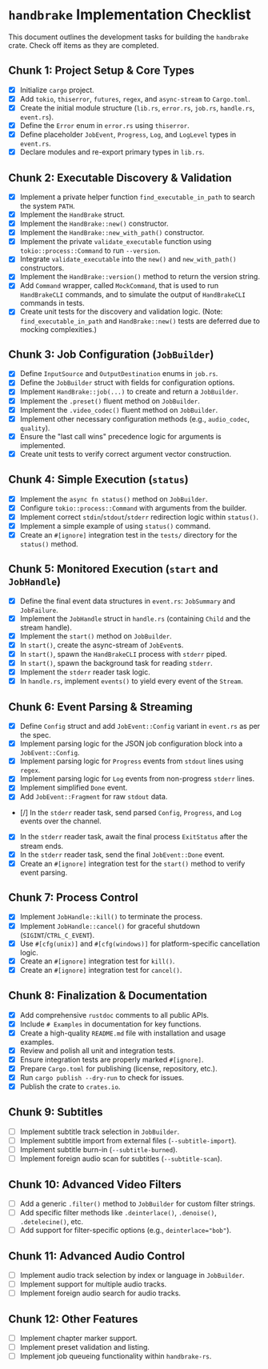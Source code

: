 # `handbrake` Implementation Checklist

This document outlines the development tasks for building the `handbrake` crate. Check off items as they are completed.

## Chunk 1: Project Setup & Core Types
- [X] Initialize `cargo` project.
- [X] Add `tokio`, `thiserror`, `futures`, `regex`, and `async-stream` to `Cargo.toml`.
- [X] Create the initial module structure (`lib.rs`, `error.rs`, `job.rs`, `handle.rs`, `event.rs`).
- [X] Define the `Error` enum in `error.rs` using `thiserror`.
- [X] Define placeholder `JobEvent`, `Progress`, `Log`, and `LogLevel` types in `event.rs`.
- [X] Declare modules and re-export primary types in `lib.rs`.

## Chunk 2: Executable Discovery & Validation
- [X] Implement a private helper function `find_executable_in_path` to search the system `PATH`.
- [X] Implement the `HandBrake` struct.
- [X] Implement the `HandBrake::new()` constructor.
- [X] Implement the `HandBrake::new_with_path()` constructor.
- [X] Implement the private `validate_executable` function using `tokio::process::Command` to run `--version`.
- [X] Integrate `validate_executable` into the `new()` and `new_with_path()` constructors.
- [X] Implement the `HandBrake::version()` method to return the version string.
- [X] Add `Command` wrapper, called `MockCommand`, that is used to run `HandBrakeCLI` commands, and to simulate the output of `HandBrakeCLI` commands in tests.
- [X] Create unit tests for the discovery and validation logic. (Note: `find_executable_in_path` and `HandBrake::new()` tests are deferred due to mocking complexities.)

## Chunk 3: Job Configuration (`JobBuilder`)
- [X] Define `InputSource` and `OutputDestination` enums in `job.rs`.
- [X] Define the `JobBuilder` struct with fields for configuration options.
- [X] Implement `HandBrake::job(...)` to create and return a `JobBuilder`.
- [X] Implement the `.preset()` fluent method on `JobBuilder`.
- [X] Implement the `.video_codec()` fluent method on `JobBuilder`.
- [X] Implement other necessary configuration methods (e.g., `audio_codec`, `quality`).
- [X] Ensure the "last call wins" precedence logic for arguments is implemented.
- [X] Create unit tests to verify correct argument vector construction.

## Chunk 4: Simple Execution (`status`)
- [X] Implement the `async fn status()` method on `JobBuilder`.
- [X] Configure `tokio::process::Command` with arguments from the builder.
- [X] Implement correct `stdin`/`stdout`/`stderr` redirection logic within `status()`.
- [X] Implement a simple example of using `status()` command.
- [X] Create an `#[ignore]` integration test in the `tests/` directory for the `status()` method.

## Chunk 5: Monitored Execution (`start` and `JobHandle`)
- [X] Define the final event data structures in `event.rs`: `JobSummary` and `JobFailure`.
- [X] Implement the `JobHandle` struct in `handle.rs` (containing `Child` and the stream handle).
- [X] Implement the `start()` method on `JobBuilder`.
- [X] In `start()`, create the async-stream of `JobEvent`s.
- [X] In `start()`, spawn the `HandBrakeCLI` process with `stderr` piped.
- [X] In `start()`, spawn the background task for reading `stderr`.
- [X] Implement the `stderr` reader task logic.
- [X] In `handle.rs`, implement `events()` to yield every event of the `Stream`.

## Chunk 6: Event Parsing & Streaming
- [X] Define `Config` struct and add `JobEvent::Config` variant in `event.rs` as per the spec.
- [X] Implement parsing logic for the JSON job configuration block into a `JobEvent::Config`.
- [X] Implement parsing logic for `Progress` events from `stdout` lines using `regex`.
- [X] Implement parsing logic for `Log` events from non-progress `stderr` lines.
- [X] Implement simplified `Done` event.
- [X] Add `JobEvent::Fragment` for raw `stdout` data.
- [/] In the `stderr` reader task, send parsed `Config`, `Progress`, and `Log` events over the channel.
- [X] In the `stderr` reader task, await the final process `ExitStatus` after the stream ends.
- [X] In the `stderr` reader task, send the final `JobEvent::Done` event.
- [X] Create an `#[ignore]` integration test for the `start()` method to verify event parsing.

## Chunk 7: Process Control
- [X] Implement `JobHandle::kill()` to terminate the process.
- [X] Implement `JobHandle::cancel()` for graceful shutdown (`SIGINT`/`CTRL_C_EVENT`).
- [X] Use `#[cfg(unix)]` and `#[cfg(windows)]` for platform-specific cancellation logic.
- [X] Create an `#[ignore]` integration test for `kill()`.
- [X] Create an `#[ignore]` integration test for `cancel()`.

## Chunk 8: Finalization & Documentation
- [X] Add comprehensive `rustdoc` comments to all public APIs.
- [X] Include `# Examples` in documentation for key functions.
- [X] Create a high-quality `README.md` file with installation and usage examples.
- [X] Review and polish all unit and integration tests.
- [X] Ensure integration tests are properly marked `#[ignore]`.
- [X] Prepare `Cargo.toml` for publishing (license, repository, etc.).
- [X] Run `cargo publish --dry-run` to check for issues.
- [X] Publish the crate to `crates.io`.

## Chunk 9: Subtitles
- [ ] Implement subtitle track selection in `JobBuilder`.
- [ ] Implement subtitle import from external files (`--subtitle-import`).
- [ ] Implement subtitle burn-in (`--subtitle-burned`).
- [ ] Implement foreign audio scan for subtitles (`--subtitle-scan`).

## Chunk 10: Advanced Video Filters
- [ ] Add a generic `.filter()` method to `JobBuilder` for custom filter strings.
- [ ] Add specific filter methods like `.deinterlace()`, `.denoise()`, `.detelecine()`, etc.
- [ ] Add support for filter-specific options (e.g., `deinterlace="bob"`).

## Chunk 11: Advanced Audio Control
- [ ] Implement audio track selection by index or language in `JobBuilder`.
- [ ] Implement support for multiple audio tracks.
- [ ] Implement foreign audio search for audio tracks.

## Chunk 12: Other Features
- [ ] Implement chapter marker support.
- [ ] Implement preset validation and listing.
- [ ] Implement job queueing functionality within `handbrake-rs`.